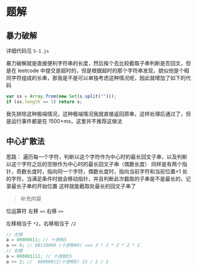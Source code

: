 # 题解

## 暴力破解

详细代码见 `5-1.js`

暴力破解就是直接便利字符串的长度，然后挨个去比较截取子串判断是否回文，但是在 leetcode 中提交是超时的，但是根据超时的那个字符串发现，貌似他是个相同字符组成的长串，那我是不是可以单独考虑这种情况呢，因此就增加了如下的代码

```js
var ss = Array.from(new Set(s.split("")));
if (ss.length == 1) return s;
```

我先排除这种极端情况，这种极端情况我就直接返回原串，这样处理后通过了，但是运行事件都是在 1500+ms，这里并不推荐这做法

## 中心扩散法

思路：
遍历每一个字符，判断以这个字符作为中心时的最长回文子串，以及判断以这个字符之后的空隙作为中心时的最长回文子串（偶数长度）
同样是有两个指针，奇数长度时，指向同一个字符，偶数长度时，指向当前字符和当前位置+1 处的字符，当满足条件时就会移动指针，并且判断此次截取的子串是不是最长的，记录最长子串的开始位置
这样就能截取处最长的回文子串了

> 补充内容

位运算符
左移 `<<` 右移 `>>`

左移相当于 `*2`，右移相当于 `/2`

```js
// 左移
a = 00000011; // 十进制3
a << 4; // 00110000 (十进制48) ==> 3 * 2 * 2 * 2 * 2
// 右移
a = 000001111; // 十进制15
a >> 2; //  00000011(十进制3) 15 / 2 / 2
```
